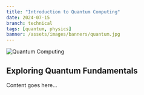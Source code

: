 ```yaml
---
title: "Introduction to Quantum Computing"
date: 2024-07-15
branch: technical
tags: [quantum, physics]
banner: /assets/images/banners/quantum.jpg
---
```


![Quantum Computing](assets/images/banners/quantum.jpg)

## Exploring Quantum Fundamentals
Content goes here...